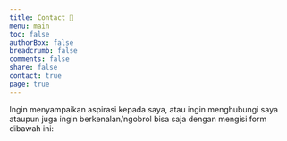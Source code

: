 ```yaml
---
title: Contact 📨️
menu: main
toc: false
authorBox: false
breadcrumb: false
comments: false
share: false
contact: true
page: true
---
```


Ingin menyampaikan aspirasi kepada saya, atau ingin menghubungi saya ataupun juga ingin berkenalan/ngobrol bisa saja dengan mengisi form dibawah ini:<br>

